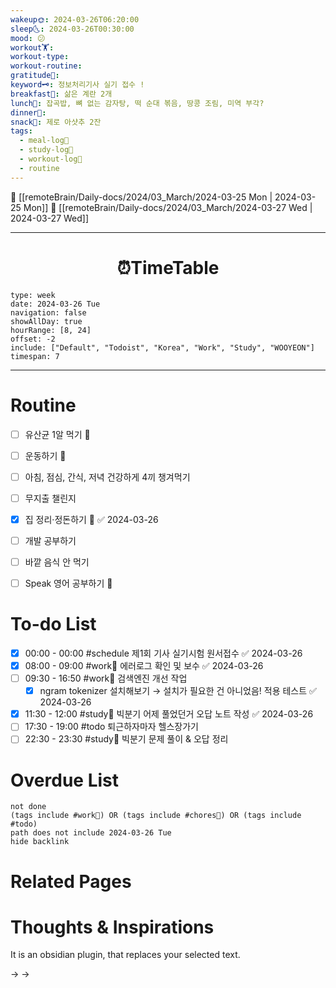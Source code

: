 ```yaml
---
wakeup🌞: 2024-03-26T06:20:00
sleep🌜: 2024-03-26T00:30:00
mood: 😕
workout🏋️: 
workout-type: 
workout-routine: 
gratitude🙏: 
keyword🗝️: 정보처리기사 실기 접수 !
breakfast🍳: 삶은 계란 2개
lunch🍚: 잡곡밥, 뼈 없는 감자탕, 떡 순대 볶음, 땅콩 조림, 미역 부각?
dinner🥗: 
snack🍬: 제로 아샷추 2잔
tags:
  - meal-log📝
  - study-log📓
  - workout-log💪
  - routine
---
```


🔺 [[remoteBrain/Daily-docs/2024/03_March/2024-03-25 Mon | 2024-03-25 Mon]]
🔻 [[remoteBrain/Daily-docs/2024/03_March/2024-03-27 Wed | 2024-03-27 Wed]]
___
<h1> <center>⏰TimeTable </center> </h1>

```gEvent
type: week
date: 2024-03-26 Tue
navigation: false
showAllDay: true
hourRange: [8, 24]
offset: -2
include: ["Default", "Todoist", "Korea", "Work", "Study", "WOOYEON"]
timespan: 7
```

--- 


# Routine 

- [ ] 유산균 1알 먹기 🔼 
- [ ] 운동하기 🔼
- [ ] 아침, 점심, 간식, 저녁 건강하게 4끼 챙겨먹기
- [ ] 무지출 챌린지 
- [x] 집 정리·정돈하기 🔼 ✅ 2024-03-26
- [ ] 개발 공부하기
- [ ] 바깥 음식 안 먹기 
- [ ] Speak 영어 공부하기 🔼 


# To-do List

- [x] 00:00 - 00:00 #schedule 제1회 기사 실기시험 원서접수 ✅ 2024-03-26
- [x] 08:00 - 09:00 #work💼 에러로그 확인 및 보수 ✅ 2024-03-26
- [ ] 09:30 - 16:50 #work💼 검색엔진 개선 작업
	- [x] ngram tokenizer 설치해보기 → 설치가 필요한 건 아니었음! 적용 테스트 ✅ 2024-03-26
- [x] 11:30 - 12:00 #study📓 빅분기 어제 풀었던거 오답 노트 작성 ✅ 2024-03-26
- [ ] 17:30 - 19:00 #todo 퇴근하자마자 헬스장가기
- [ ] 22:30 - 23:30 #study📓 빅분기 문제 풀이 & 오답 정리

# Overdue List
```tasks
not done
(tags include #work💼) OR (tags include #chores🧺) OR (tags include #todo)
path does not include 2024-03-26 Tue
hide backlink
```

# Related Pages



# Thoughts & Inspirations
It is an obsidian plugin, that replaces your selected text.

->
→
